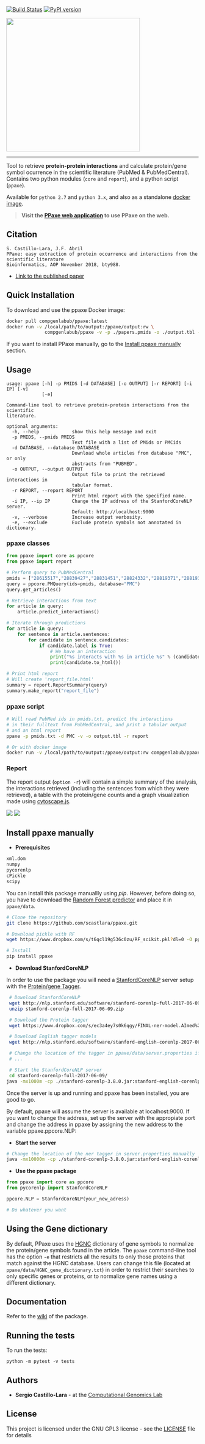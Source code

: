 [![Build Status](https://travis-ci.org/scastlara/ppaxe.svg?branch=master)](https://travis-ci.org/scastlara/ppaxe) [![PyPI version](https://badge.fury.io/py/ppaxe.svg)](https://badge.fury.io/py/ppaxe)

<img width="350" src="ppaxe/logo.png"/>

-----

Tool to retrieve **protein-protein interactions** and calculate protein/gene symbol ocurrence in the scientific literature (PubMed & PubMedCentral). Contains two python modules (`core` and `report`), and a python script (`ppaxe`).

Available for `python 2.7` and `python 3.x`, and also as a standalone [docker image](https://hub.docker.com/r/compgenlabub/ppaxe/).

> **Visit the [PPaxe web application](https://compgen.bio.ub.edu/PPaxe) to use PPaxe on the web.**

## Citation

```
S. Castillo-Lara, J.F. Abril
PPaxe: easy extraction of protein occurrence and interactions from the scientific literature
Bioinformatics, AOP November 2018, bty988.
```
* [Link to the published paper](https://academic.oup.com/bioinformatics/advance-article-abstract/doi/10.1093/bioinformatics/bty988/5221011)


## Quick Installation

To download and use the ppaxe Docker image:

```sh
docker pull compgenlabub/ppaxe:latest
docker run -v /local/path/to/output:/ppaxe/output:rw \
              compgenlabub/ppaxe -v -p ./papers.pmids -o ./output.tbl -r ./report
```

If you want to install PPaxe manually, go to the [Install ppaxe manually](#install-ppaxe-manually) section.


## Usage

```
usage: ppaxe [-h] -p PMIDS [-d DATABASE] [-o OUTPUT] [-r REPORT] [-i IP] [-v]
             [-e]

Command-line tool to retrieve protein-protein interactions from the scientific
literature.

optional arguments:
  -h, --help            show this help message and exit
  -p PMIDS, --pmids PMIDS
                        Text file with a list of PMids or PMCids
  -d DATABASE, --database DATABASE
                        Download whole articles from database "PMC", or only
                        abstracts from "PUBMED".
  -o OUTPUT, --output OUTPUT
                        Output file to print the retrieved interactions in
                        tabular format.
  -r REPORT, --report REPORT
                        Print html report with the specified name.
  -i IP, --ip IP        Change the IP address of the StanfordCoreNLP server.
                        Default: http://localhost:9000
  -v, --verbose         Increase output verbosity.
  -e, --exclude         Exclude protein symbols not annotated in dictionary.
```


### ppaxe classes

```python
from ppaxe import core as ppcore
from ppaxe import report

# Perform query to PubMedCentral
pmids = ["28615517","28839427","28831451","28824332","28819371","28819357"]
query = ppcore.PMQuery(ids=pmids, database="PMC")
query.get_articles()

# Retrieve interactions from text
for article in query:
    article.predict_interactions()

# Iterate through predictions
for article in query:
    for sentence in article.sentences:
        for candidate in sentence.candidates:
            if candidate.label is True:
                # We have an interaction
                print("%s interacts with %s in article %s" % (candidate.prot1.symbol, candidate.prot2.symbol, article.pmid ))
                print(candidate.to_html())

# Print html report
# Will create 'report_file.html'
summary = report.ReportSummary(query)
summary.make_report("report_file")
```

### ppaxe script

```sh
# Will read PubMed ids in pmids.txt, predict the interactions
# in their fulltext from PubMedCentral, and print a tabular output
# and an html report
ppaxe -p pmids.txt -d PMC -v -o output.tbl -r report

# Or with docker image
docker run -v /local/path/to/output:/ppaxe/output:rw compgenlabub/ppaxe -v -p pmids.txt -o output.tbl -r report
```

### Report

The report output (`option -r`) will contain a simple summary of the analysis, the interactions retrieved (including the sentences from which they were retrieved), a table with the protein/gene counts and a graph visualization made using [cytoscape.js](http://js.cytoscape.org/).

<img src="https://raw.githubusercontent.com/scastlara/ppaxe/master/ppaxe/data/report1-example.png"/>
<img src="https://raw.githubusercontent.com/scastlara/ppaxe/master/ppaxe/data/report2-example.png"/>



## Install ppaxe manually

* **Prerequisites**

```sh
xml.dom
numpy
pycorenlp
cPickle
scipy
```

You can install this package manuallly using _pip_. However, before doing so, you have to download the [Random Forest predictor](https://www.dropbox.com/s/t6qcl19g536c0zu/RF_scikit.pkl?dl=0) and place it in `ppaxe/data`.

```sh
# Clone the repository
git clone https://github.com/scastlara/ppaxe.git

# Download pickle with RF
wget https://www.dropbox.com/s/t6qcl19g536c0zu/RF_scikit.pkl?dl=0 -O ppaxe/ppaxe/data/RF_scikit.pkl

# Install
pip install ppaxe
```

* **Download StanfordCoreNLP**

In order to use the package you will need a [StanfordCoreNLP](https://stanfordnlp.github.io/CoreNLP) server setup with the [Protein/gene Tagger](https://www.dropbox.com/s/ec3a4ey7s0k6qgy/FINAL-ner-model.AImed%2BMedTag%2BBioInfer.ser.gz?dl=0).

```sh
 # Download StanfordCoreNLP
 wget http://nlp.stanford.edu/software/stanford-corenlp-full-2017-06-09.zip
 unzip stanford-corenlp-full-2017-06-09.zip

 # Download the Protein tagger
 wget https://www.dropbox.com/s/ec3a4ey7s0k6qgy/FINAL-ner-model.AImed%2BMedTag%2BBioInfer.ser.gz?dl=0 -O FINAL-ner-model.AImed+MedTag+BioInfer.ser.gz

 # Download English tagger models
 wget http://nlp.stanford.edu/software/stanford-english-corenlp-2017-06-09-models.jar -O stanford-corenlp-full-2017-06-09/stanford-english-corenlp-2017-06-09-models.jar

 # Change the location of the tagger in ppaxe/data/server.properties if necessary
 # ...

 # Start the StanfordCoreNLP server
 cd stanford-corenlp-full-2017-06-09/
java -mx1000m -cp ./stanford-corenlp-3.8.0.jar:stanford-english-corenlp-2017-06-09-models.jar edu.stanford.nlp.pipeline.StanfordCoreNLPServer -port 9000 -serverProperties ~/ppaxe/ppaxe/data/server.properties
```

Once the server is up and running and ppaxe has been installed, you are good to go.

By default, ppaxe will assume the server is available at localhost:9000. If you want to change the address, set up the server with the appropiate port and change the address in ppaxe by assigning the new address to the variable ppaxe.ppcore.NLP:

* **Start the server**

```sh
# Change the location of the ner tagger in server.properties manually
java -mx10000m -cp ./stanford-corenlp-3.8.0.jar:stanford-english-corenlp-2017-06-09-models.jar edu.stanford.nlp.pipeline.StanfordCoreNLPServer -port your_port -serverProperties ppaxe/data/server.properties
```

* **Use the ppaxe package**

```python
from ppaxe import core as ppcore
from pycorenlp import StanfordCoreNLP

ppcore.NLP = StanfordCoreNLP(your_new_adress)

# Do whatever you want
```

## Using the Gene dictionary

By default, PPaxe uses the [HGNC](https://www.genenames.org/) dictionary of gene symbols to normalize the protein/gene symbols found in the article. The `ppaxe` command-line tool has the option `-e` that restricts all the results to only those proteins that match against the HGNC database. Users can change this file (located at `ppaxe/data/HGNC_gene_dictionary.txt`) in order to restrict their searches to only specific genes or proteins, or to normalize gene names using a different dictionary.


## Documentation

Refer to the [wiki](https://github.com/scastlara/ppaxe/wiki/Documentation) of the package.

## Running the tests

To run the tests:

```
python -m pytest -v tests
```

## Authors

* **Sergio Castillo-Lara** - at the [Computational Genomics Lab](https://compgen.bio.ub.edu)


## License

This project is licensed under the GNU GPL3 license - see the [LICENSE](LICENSE) file for details
